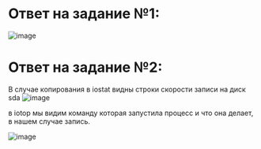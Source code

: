 # Ответ на задание №1: 

![image](https://user-images.githubusercontent.com/107581500/187588494-d3822b5e-e2a2-4831-a305-87cd9897680a.png)

# Ответ на задание №2: 
В случае копирования в iostat видны строки скорости записи на диск sda
![image](https://user-images.githubusercontent.com/107581500/187681248-a737727a-7e37-43ba-9ac3-ba4746c52c30.png)

 в iotop мы видим команду которая запустила процесс и что она делает, в нашем случае запись.

![image](https://user-images.githubusercontent.com/107581500/187681199-0c5e423a-e9d9-4765-8883-0505c878ed46.png)
